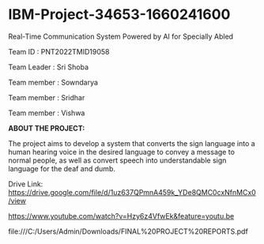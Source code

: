 # IBM-Project-34653-1660241600
Real-Time Communication System Powered by AI for Specially Abled

Team ID : PNT2022TMID19058

Team Leader : Sri Shoba

Team member : Sowndarya

Team member : Sridhar

Team member : Vishwa

**ABOUT THE PROJECT:**

The project aims to develop a system that converts the sign language into a human hearing voice in the desired language to convey a message to normal people, as well as convert speech into understandable sign language for the deaf and dumb.

Drive Link: https://drive.google.com/file/d/1uz637QPmnA459k_YDe8QMC0cxNfnMCx0/view

https://www.youtube.com/watch?v=Hzy6z4VfwEk&feature=youtu.be

file:///C:/Users/Admin/Downloads/FINAL%20PROJECT%20REPORTS.pdf
